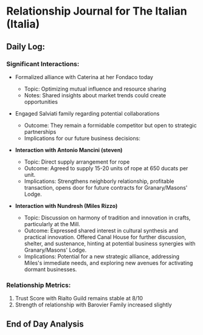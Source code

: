 # Relationship Journal for The Italian (Italia)
## Daily Log:

### Significant Interactions:
- Formalized alliance with Caterina at her Fondaco today 
    - Topic: Optimizing mutual influence and resource sharing
    - Notes: Shared insights about market trends could create opportunities

- Engaged Salviati family regarding potential collaborations
    - Outcome: They remain a formidable competitor but open to strategic partnerships
    - Implications for our future business decisions:

- **Interaction with Antonio Mancini (steven)**
    - Topic: Direct supply arrangement for rope
    - Outcome: Agreed to supply 15-20 units of rope at 650 ducats per unit.
    - Implications: Strengthens neighborly relationship, profitable transaction, opens door for future contracts for Granary/Masons' Lodge.

- **Interaction with Nundresh (Miles Rizzo)**
    - Topic: Discussion on harmony of tradition and innovation in crafts, particularly at the Mill.
    - Outcome: Expressed shared interest in cultural synthesis and practical innovation. Offered Canal House for further discussion, shelter, and sustenance, hinting at potential business synergies with Granary/Masons' Lodge.
    - Implications: Potential for a new strategic alliance, addressing Miles's immediate needs, and exploring new avenues for activating dormant businesses.

### Relationship Metrics:
1. Trust Score with Rialto Guild remains stable at 8/10
2. Strength of relationship with Barovier Family increased slightly

## End of Day Analysis
